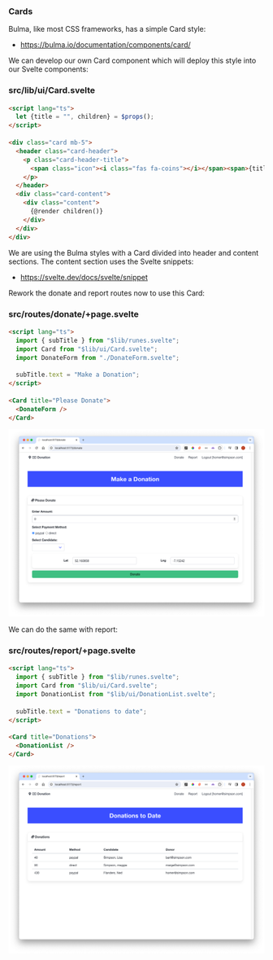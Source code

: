 ### Cards

Bulma, like most CSS frameworks, has a simple Card style:

- <https://bulma.io/documentation/components/card/>

We can develop our own Card component which will deploy this style into our Svelte components:

### src/lib/ui/Card.svelte

~~~html
<script lang="ts">
  let {title = "", children} = $props();
</script>

<div class="card mb-5">
  <header class="card-header">
    <p class="card-header-title">
      <span class="icon"><i class="fas fa-coins"></i></span><span>{title}</span>
    </p>
  </header>
  <div class="card-content">
    <div class="content">
      {@render children()}
    </div>
  </div>
</div>
~~~

We are using the Bulma styles with a Card divided into header and content sections. The content section uses the Svelte snippets:

- <https://svelte.dev/docs/svelte/snippet>

Rework the donate and report routes now to use this Card:

### src/routes/donate/+page.svelte

~~~html
<script lang="ts">
  import { subTitle } from "$lib/runes.svelte";
  import Card from "$lib/ui/Card.svelte";
  import DonateForm from "./DonateForm.svelte";

  subTitle.text = "Make a Donation";
</script>

<Card title="Please Donate">
  <DonateForm />
</Card>
~~~

![](img/54.png)

We can do the same with report:

### src/routes/report/+page.svelte

~~~html
<script lang="ts">
  import { subTitle } from "$lib/runes.svelte";
  import Card from "$lib/ui/Card.svelte";
  import DonationList from "$lib/ui/DonationList.svelte";

  subTitle.text = "Donations to date";
</script>

<Card title="Donations">
  <DonationList />
</Card>
~~~

![](img/55.png)